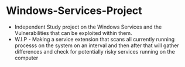 # Windows-Services-Project
- Independent Study project on the Windows Services and the Vulnerabilities that can be exploited within them.
- W.I.P - Making a service extension that scans all currently running processs on the system on an interval and then after that will gather differences and check for potentially risky services running on the computer
